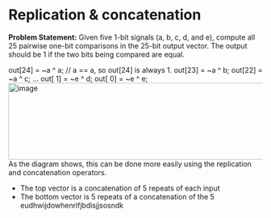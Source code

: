# Replication & concatenation
**Problem Statement:** Given five 1-bit signals (a, b, c, d, and e), compute all 25 pairwise one-bit comparisons in the 25-bit output vector. The output should be 1 if the two bits being compared are equal.

out[24] = ~a ^ a;   // a == a, so out[24] is always 1.
out[23] = ~a ^ b;
out[22] = ~a ^ c;
...
out[ 1] = ~e ^ d;
out[ 0] = ~e ^ e;</br>
<img width="510" height="152" alt="image" src="https://github.com/user-attachments/assets/5677b9ca-54c4-4ed7-85e9-552cb7770655" /></br>
As the diagram shows, this can be done more easily using the replication and concatenation operators.</br>
- The top vector is a concatenation of 5 repeats of each input </br>
- The bottom vector is 5 repeats of a concatenation of the 5
eudhwijdowhenrifjbdisjjsosndk